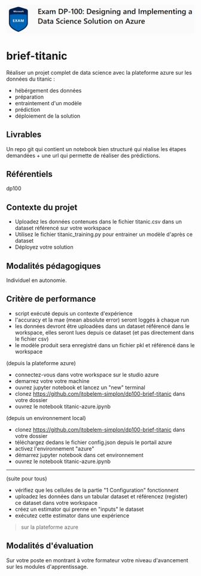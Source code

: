 ![dp100 image](img/dp100.png)

# brief-titanic

Réaliser un projet complet de data science avec la plateforme azure sur les données du titanic :
- hébérgement des données
- préparation
- entraintement d'un modèle
- prédiction
- déploiement de la solution 

## Livrables

Un repo git qui contient un notebook bien structuré qui réalise les étapes demandées + une url qui permette de réaliser des prédictions.

## Référentiels

dp100

## Contexte du projet

- Uploadez les données contenues dans le fichier titanic.csv dans un dataset référencé sur votre workspace
- Utilisez le fichier titanic_training.py pour entrainer un modèle d'après ce dataset
- Déployez votre solution 


## Modalités pédagogiques

Individuel en autonomie.

## Critère de performance

- script exécuté depuis un contexte d'expérience
- l'accuracy et la mae (mean absolute error) seront loggés à chaque run
- les données devront être uploadées dans un dataset référencé dans le workspace, elles seront lues depuis ce dataset (et pas directement dans le fichier csv)
- le modèle produit sera enregistré dans un fichier pkl et référencé dans le workspace


(depuis la plateforme azure)
- connectez-vous dans votre workspace sur le studio azure
- demarrez votre votre machine
- ouvrez jupyter notebook et lancez un "new" terminal
- clonez https://github.com/jtobelem-simplon/dp100-brief-titanic dans votre dossier
- ouvrez le notebook titanic-azure.ipynb

(depuis un environnement local)
- clonez https://github.com/jtobelem-simplon/dp100-brief-titanic dans votre dossier
- téléchargez dedans le fichier config.json depuis le portail azure
- activez l'environnement "azure"
- démarrez jupyter notebook dans cet environnement
- ouvrez le notebook titanic-azure.ipynb

---

(suite pour tous)
- vérifiez que les cellules de la partie "1 Configuration" fonctionnent
- uploadez les données dans un tabular dataset et référencez (register) ce dataset dans votre workspace
- créez un estimator qui prenne en "inputs" le dataset
- exécutez cette estimator dans une expérience

> sur la plateforme azure


## Modalités d'évaluation

Sur votre poste en montrant à votre formateur votre niveau d'avancement sur les modules d'apprentissage.

